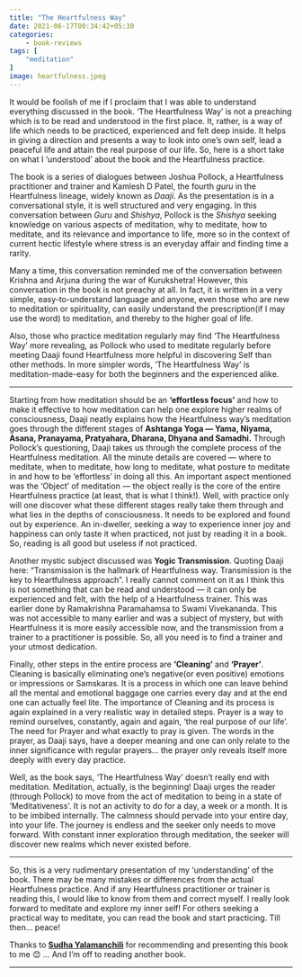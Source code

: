 ```yaml
---
title: "The Heartfulness Way"
date: 2021-06-17T00:34:42+05:30
categories:
    - book-reviews
tags: [
    "meditation"
]
image: heartfulness.jpeg
---
```


It would be foolish of me if I proclaim that I was able to understand everything discussed in the book. ‘The Heartfulness Way’ is not a preaching which is to be read and understood in the first place. It, rather, is a way of life which needs to be practiced, experienced and felt deep inside. It helps in giving a direction and presents a way to look into one’s own self, lead a peaceful life and attain the real purpose of our life. So, here is a short take on what I ‘understood’ about the book and the Heartfulness practice.

The book is a series of dialogues between Joshua Pollock, a Heartfulness practitioner and trainer and Kamlesh D Patel, the fourth *guru* in the Heartfulness lineage, widely known as *Daaji*. As the presentation is in a conversational style, it is well structured and very engaging. In this conversation between *Guru* and *Shishya*, Pollock is the *Shishya* seeking knowledge on various aspects of meditation, why to meditate, how to meditate, and its relevance and importance to life, more so in the context of current hectic lifestyle where stress is an everyday affair and finding time a rarity.

Many a time, this conversation reminded me of the conversation between Krishna and Arjuna during the war of Kurukshetra! However, this conversation in the book is not preachy at all. In fact, it is written in a very simple, easy-to-understand language and anyone, even those who are new to meditation or spirituality, can easily understand the prescription(if I may use the word) to meditation, and thereby to the higher goal of life. 

Also, those who practice meditation regularly may find ‘The Heartfulness Way’ more revealing, as Pollock who used to meditate regularly before meeting Daaji found Heartfulness more helpful in discovering Self than other methods. In more simpler words, ‘The Heartfulness Way’ is meditation-made-easy for both the beginners and the experienced alike.

---

Starting from how meditation should be an **‘effortless focus’** and how to make it effective to how meditation can help one explore higher realms of consciousness, Daaji neatly explains how the Heartfulness way’s meditation goes through the different stages of **Ashtanga Yoga — Yama, Niyama, Asana, Pranayama, Pratyahara, Dharana, Dhyana and Samadhi.** Through Pollock’s questioning, Daaji takes us through the complete process of the Heartfulness meditation. All the minute details are covered — where to meditate, when to meditate, how long to meditate, what posture to meditate in and how to be ‘effortless’ in doing all this. An important aspect mentioned was the ‘Object’ of meditation — the object really is the core of the entire Heartfulness practice (at least, that is what I think!). Well, with practice only will one discover what these different stages really take them through and what lies in the depths of consciousness. It needs to be explored and found out by experience. An in-dweller, seeking a way to experience inner joy and happiness can only taste it when practiced, not just by reading it in a book. So, reading is all good but useless if not practiced.

Another mystic subject discussed was **Yogic Transmission**. Quoting Daaji here: “Transmission is the hallmark of Heartfulness way. Transmission is the key to Heartfulness approach”. I really cannot comment on it as I think this is not something that can be read and understood — it can only be experienced and felt, with the help of a Heartfulness trainer. This was earlier done by Ramakrishna Paramahamsa to Swami Vivekananda. This was not accessible to many earlier and was a subject of mystery, but with Heartfulness it is more easily accessible now, and the transmission from a trainer to a practitioner is possible. So, all you need is to find a trainer and your utmost dedication.

Finally, other steps in the entire process are **‘Cleaning’** and **‘Prayer’**. Cleaning is basically eliminating one’s negative(or even positive) emotions or impressions or Samskaras. It is a process in which one can leave behind all the mental and emotional baggage one carries every day and at the end one can actually feel lite. The importance of Cleaning and its process is again explained in a very realistic way in detailed steps.
Prayer is a way to remind ourselves, constantly, again and again, ‘the real purpose of our life’. The need for Prayer and what exactly to pray is given. The words in the prayer, as Daaji says, have a deeper meaning and one can only relate to the inner significance with regular prayers… the prayer only reveals itself more deeply with every day practice.

Well, as the book says, ‘The Heartfulness Way’ doesn’t really end with meditation. Meditation, actually, is the beginning! Daaji urges the reader (through Pollock) to move from the act of meditation to being in a state of ‘Meditativeness’. It is not an activity to do for a day, a week or a month. It is to be imbibed internally. The calmness should pervade into your entire day, into your life. The journey is endless and the seeker only needs to move forward. With constant inner exploration through meditation, the seeker will discover new realms which never existed before.

---

So, this is a very rudimentary presentation of my ‘understanding’ of the book. There may be many mistakes or differences from the actual Heartfulness practice. And if any Heartfulness practitioner or trainer is reading this, I would like to know from them and correct myself. I really look forward to meditate and explore my inner self! For others seeking a practical way to meditate, you can read the book and start practicing. Till then… peace!

Thanks to **[Sudha Yalamanchili](https://www.linkedin.com/in/ragasudha-yalamanchili-6a849ba7/)** for recommending and presenting this book to me 😊 … And I’m off to reading another book.

---